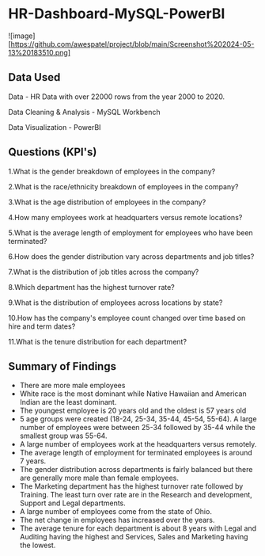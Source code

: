 # HR-Dashboard-MySQL-PowerBI
![image][https://github.com/awespatel/project/blob/main/Screenshot%202024-05-13%20183510.png]


## Data Used

Data - HR Data with over 22000 rows from the year 2000 to 2020.

Data Cleaning & Analysis - MySQL Workbench

Data Visualization - PowerBI

## Questions (KPI's)

1.What is the gender breakdown of employees in the company?

2.What is the race/ethnicity breakdown of employees in the company?

3.What is the age distribution of employees in the company?

4.How many employees work at headquarters versus remote locations?

5.What is the average length of employment for employees who have been terminated?

6.How does the gender distribution vary across departments and job titles?

7.What is the distribution of job titles across the company?

8.Which department has the highest turnover rate?

9.What is the distribution of employees across locations by state?

10.How has the company's employee count changed over time based on hire and term dates?

11.What is the tenure distribution for each department?

## Summary of Findings
 - There are more male employees
 - White race is the most dominant while Native Hawaiian and American Indian are the least dominant.
 - The youngest employee is 20 years old and the oldest is 57 years old
 - 5 age groups were created (18-24, 25-34, 35-44, 45-54, 55-64). A large number of employees were between 25-34 followed by 35-44 while the smallest group was 55-64.
 - A large number of employees work at the headquarters versus remotely.
 - The average length of employment for terminated employees is around 7 years.
 - The gender distribution across departments is fairly balanced but there are generally more male than female employees.
 - The Marketing department has the highest turnover rate followed by Training. The least turn over rate are in the Research and development, Support and Legal departments.
 - A large number of employees come from the state of Ohio.
 - The net change in employees has increased over the years.
- The average tenure for each department is about 8 years with Legal and Auditing having the highest and Services, Sales and Marketing having the lowest.
